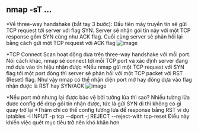 nmap -sT ...
------------
*Về three-way handshake (bắt tay 3 bước):
  Đầu tiên máy truyền tin sẽ gửi TCP request tới server với flag SYN. Server sẽ nhận gói tin này với một TCP response gồm SYN cũng như ACK flag. Cuối cùng server sẽ    phản hồi lại bằng cách gửi một TCP request với ACK flag
  ![image](https://github.com/Myozz/nmap/assets/94811005/9d995125-143f-42a8-b2bc-9e8693bcaace)


*TCP Connect Scan hoạt động dựa trên three-way handshake với mỗi port. Nói cách khác, nmap sẽ connect tới mỗi TCP port và xác định server đang mở dựa vào tín hiệu nhận được
*Nếu nmap gửi một TCP request với SYN flag tới một port đóng thì server sẽ phản hồi với một TCP packet với RST (Reset) flag. Như vậy nmap có thể nhận diện port mở hay đóng dựa vào flag nhận được là RST hay SYN/ACK
  ![image](https://github.com/Myozz/nmap/assets/94811005/15de4cd9-abb9-4be9-8529-e49102ff5238)

*Nếu port mở nhưng lại được bảo vệ bởi tường lửa thì sao? Nhiều tường lửa được config để drop gói tin nhận được, tức là gửi SYN đi thì không có gì quay trở lại
*Thâm chí có thể config tưởng lửa để response bằng RST ví dụ
  iptables -I INPUT -p tcp --dport <port> -j REJECT --reject-with tcp-reset
Điều này khiến việc quét mục tiêu trở nên khó khăn hơn
